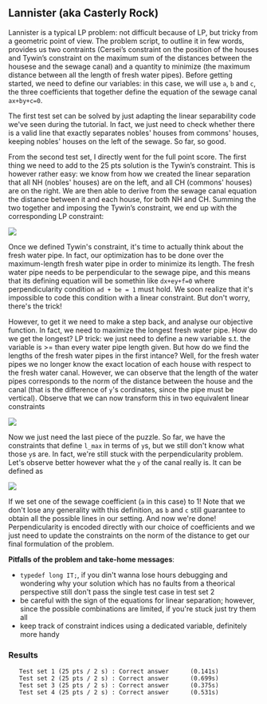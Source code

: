 ## Lannister (aka Casterly Rock)
Lannister is a typical LP problem: not difficult because of LP, but tricky from a geometric point of view. The problem script, to outline it in few words, provides us two contraints (Cersei’s constraint on the position of the houses and Tywin’s constraint on the maximum sum of the distances between the housese and the sewage canal) and a quantity to minimize (the maximum distance between all the length of fresh water pipes). Before getting started, we need to define our variables: in this case,
we will use `a`, `b` and `c`, the three coefficients that together define the equation of the sewage canal `ax+by+c=0`.

The first test set can be solved by just adapting the linear separability code we've seen during the tutorial. In fact, we just need to check whether there is a valid line that exactly separates nobles' houses from commons' houses, keeping nobles' houses on the left of the sewage. So far, so good.

From the second test set, I directly went for the full point score. The first thing we need to add to the 25 pts solution is the Tywin’s constraint. This is however rather easy: we know from how we created the linear separation that all NH (nobles' houses) are on the left, and all CH (commons' houses) are on the right. We are then able to derive from the sewage canal equation the distance between it and each house, for both NH and CH. Summing the two together and imposing the Tywin’s
constraint, we end up with the corresponding LP constraint:

![](https://latex.codecogs.com/svg.image?{a&space;\cdot&space;\left&space;(&space;&space;\sum_{commons}^{}x_{house}-\sum_{nobles}^{}x_{house}-s&space;\right&space;)&space;&plus;&space;b&space;\cdot&space;\left&space;(&space;\sum_{commons}^{}y_{house}&space;-&space;\sum_{nobles}^{}&space;y_{house}&space;\right&space;)&space;&plus;&space;c&space;\cdot&space;(m&space;-&space;n)&space;\leq&space;0})

Once we defined Tywin's constraint, it's time to actually think about the fresh water pipe. In fact, our optimization has to be done over the maximum-length fresh water pipe in order to minimize its length. The fresh water pipe needs to be perpendicular to the sewage pipe, and this means that its defining equation will be somethin like `dx+ey+f=0` where perpendicularity condition `ad + be = 1` must hold. We soon realize that it's impossible to code this condition with a linear constraint.
But don't worry, there's the trick!

However, to get it we need to make a step back, and analyse our objective function. In fact, we need to maximize the longest fresh water pipe. How do we get the longest? LP trick: we just need to define a new variable s.t. the variable is >= than every water pipe length given. But how do we find the lengths of the fresh water pipes in the first intance? Well, for the fresh water pipes we no longer know the exact location of each house with respect to the fresh water canal. However, we can
observe that the length of the water pipes corresponds to the norm of the distance between the house and the canal (that is the difference of `y`'s cordinates, since the pipe must be vertical). Observe that we can now transform this in two equivalent linear constraints

![](https://latex.codecogs.com/svg.image?{}\left|&space;y_{house}&space;-&space;y_{canal}&space;\right|&space;<&space;l_{max}&space;\quad&space;\Rightarrow&space;\quad&space;-l&space;\leq&space;&space;y_{house}&space;-&space;y_{canal}&space;\leq&space;l_{max})

Now we just need the last piece of the puzzle. So far, we have the constraints that define `l_max` in terms of `y`s, but we still don't know what those `y`s are. In fact, we're still stuck with the perpendicularity problem. Let's observe better however what the `y` of the canal really is. It can be defined as

![](https://latex.codecogs.com/svg.image?{y_{canal}&space;=&space;\frac{-d&space;\cdot&space;x_{house}-f}{e}&space;=&space;b&space;\cdot&space;h_{house}&space;-&space;f})

If we set one of the sewage coefficient (`a` in this case) to 1! Note that we don't lose any generality with this definition, as `b` and `c` still guarantee to obtain all the possible lines in our setting. And now we're done! Perpendicularity is encoded directly with our choice of coefficients and we just need to update the constraints on the norm of the distance to get our final formulation of the problem. 

**Pitfalls of the problem and take-home messages**:
- `typedef long IT;`, if you din't wanna lose hours debugging and wondering why your solution which has no faults from a theorical perspective still don't pass the single test case in test set 2 
- be careful with the sign of the equations for linear separation; however, since the possible combinations are limited, if you're stuck just try them all
- keep track of constraint indices using a dedicated variable, definitely more handy

### Results
```
   Test set 1 (25 pts / 2 s) : Correct answer      (0.141s)
   Test set 2 (25 pts / 2 s) : Correct answer      (0.699s)
   Test set 3 (25 pts / 2 s) : Correct answer      (0.375s)
   Test set 4 (25 pts / 2 s) : Correct answer      (0.531s)
```
